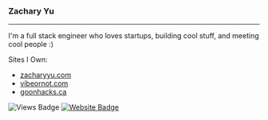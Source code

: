 ### Zachary Yu 
---
I'm a full stack engineer who loves startups, building cool stuff, and meeting cool people :)

Sites I Own: <br />
- [zacharyyu.com](https://www.zacharyyu.com/) <br />
- [vibeornot.com](https://www.vibeornot.com/) <br />
- [goonhacks.ca](https://www.goonhacks.ca/) <br />

![Views Badge](https://komarev.com/ghpvc/?username=zach3141592&label=Profile%20views&color=0e75b6&style=flat) [![Website Badge](https://img.shields.io/badge/website-zacharyyu.com-blue)](https://www.zacharyyu.com/)
